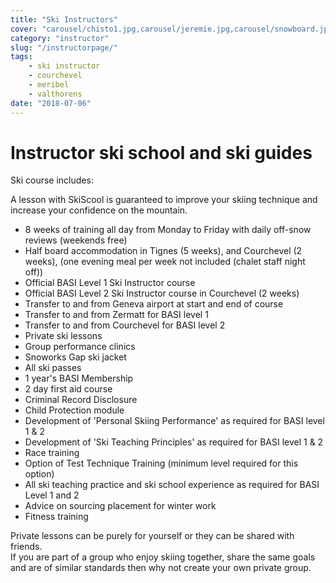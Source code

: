 ```yaml
---
title: "Ski Instructors" 
cover: "carousel/chisto1.jpg,carousel/jeremie.jpg,carousel/snowboard.jpg,carousel/chisto.jpg,carousel/richesmont.jpg"
category: "instructor"
slug: "/instructorpage/"
tags:
    - ski instructor
    - courchevel
    - meribel
    - valthorens
date: "2018-07-06"
---
```


# Instructor ski school and ski guides

<reactfb style="display:block" language="fr" href="https://ru.skiscool.com" appid="562112907171338"/></reactfb>

Ski course includes:

A lesson with SkiScool is guaranteed to improve your skiing technique and increase your confidence on the mountain.

* 8 weeks of training all day from Monday to Friday with daily off-snow reviews (weekends free)
* Half board accommodation in Tignes (5 weeks), and Courchevel (2 weeks), (one evening meal per week not included (chalet staff night off))
* Official BASI Level 1 Ski Instructor course 
* Official BASI Level 2 Ski Instructor course in Courchevel (2 weeks) 
* Transfer to and from Geneva airport at start and end of course
* Transfer to and from Zermatt for BASI level 1
* Transfer to and from Courchevel for BASI level 2
* Private ski lessons
* Group performance clinics
* Snoworks Gap ski jacket
* All ski passes
* 1 year's BASI Membership
* 2 day first aid course 
* Criminal Record Disclosure 
* Child Protection module
* Development of 'Personal Skiing Performance' as required for BASI level 1 & 2
* Development of 'Ski Teaching Principles' as required for BASI level 1 & 2
* Race training
* Option of Test Technique Training (minimum level required for this option)
* All ski teaching practice and ski school experience as required for BASI Level 1 and 2
* Advice on sourcing placement for winter work
* Fitness training

Private lessons can be purely for yourself or they can be shared with friends.  
If you are part of a group who enjoy skiing together, share the same goals and are of similar standards then why not create your own private group.